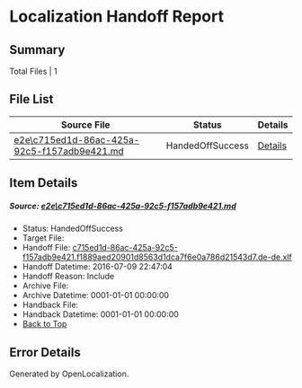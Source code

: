 # <a name='report-top'></a> Localization Handoff Report

## Summary
 Total Files | 1

## File List
 Source File | Status | Details 
 ----------- | ------ | ------- 
 [e2e\c715ed1d-86ac-425a-92c5-f157adb9e421.md](https://github.com/OpenLocalizationTestOrg/oltest/blob/50fe39f392fcc7a58f788434cd2ec8bc48b41b82/e2e/c715ed1d-86ac-425a-92c5-f157adb9e421.md) | HandedOffSuccess | [Details](#e9cb3951daffcb4ec0c0ccb7d4d43a82c6bf07582)

## Item Details
##### <a name='e9cb3951daffcb4ec0c0ccb7d4d43a82c6bf07582'></a> Source: [e2e\c715ed1d-86ac-425a-92c5-f157adb9e421.md](https://github.com/OpenLocalizationTestOrg/oltest/blob/50fe39f392fcc7a58f788434cd2ec8bc48b41b82/e2e/c715ed1d-86ac-425a-92c5-f157adb9e421.md)
* Status: HandedOffSuccess
* Target File: 
* Handoff File: [c715ed1d-86ac-425a-92c5-f157adb9e421.f1889aed20901d8563d1dca7f6e0a786d21543d7.de-de.xlf](https://github.com/OpenLocalizationTestOrg/olhandoff-e2e/blob/aff41c4a84e473da795204ab5f810f90cb6cdec1/ol-handoff/OpenLocalizationTestOrg/oltest-dede-fly/ci/ht/c715ed1d-86ac-425a-92c5-f157adb9e421.f1889aed20901d8563d1dca7f6e0a786d21543d7.de-de.xlf)
* Handoff Datetime: 2016-07-09 22:47:04
* Handoff Reason: Include
* Archive File: 
* Archive Datetime: 0001-01-01 00:00:00
* Handback File: 
* Handback Datetime: 0001-01-01 00:00:00
* [Back to Top](#report-top)


## Error Details

Generated by OpenLocalization.
